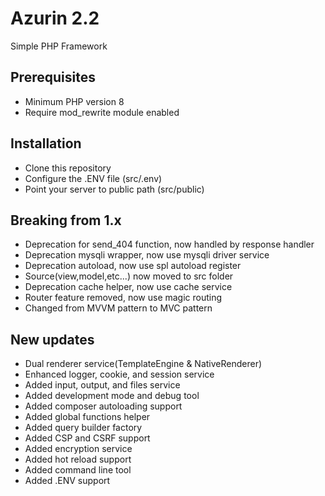 # Azurin 2.2
Simple PHP Framework

## Prerequisites
- Minimum PHP version 8
- Require mod_rewrite module enabled

## Installation
- Clone this repository
- Configure the .ENV file (src/.env)
- Point your server to public path (src/public)

## Breaking from 1.x
- Deprecation for send_404 function, now handled by response handler
- Deprecation mysqli wrapper, now use mysqli driver service
- Deprecation autoload, now use spl autoload register
- Source(view,model,etc...) now moved to src folder
- Deprecation cache helper, now use cache service
- Router feature removed, now use magic routing
- Changed from MVVM pattern to MVC pattern

## New updates
- Dual renderer service(TemplateEngine & NativeRenderer)
- Enhanced logger, cookie, and session service
- Added input, output, and files service
- Added development mode and debug tool
- Added composer autoloading support
- Added global functions helper
- Added query builder factory
- Added CSP and CSRF support
- Added encryption service
- Added hot reload support
- Added command line tool
- Added .ENV support
